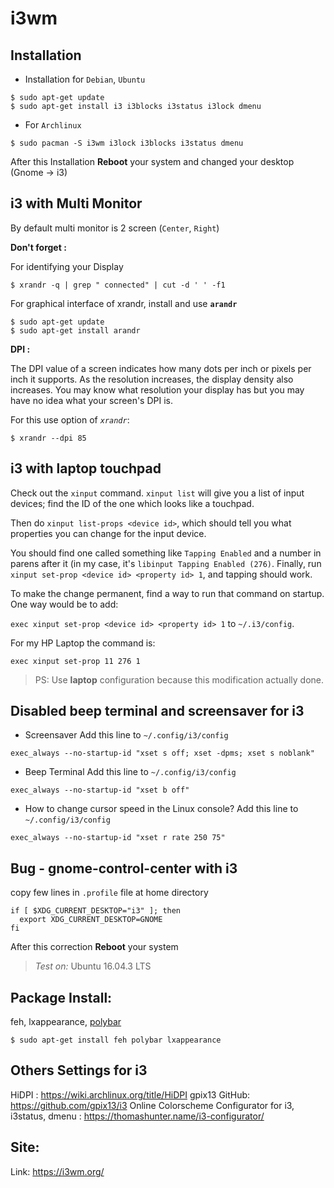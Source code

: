 # i3wm 
## Installation
* Installation for `Debian`, `Ubuntu`
```shell
$ sudo apt-get update
$ sudo apt-get install i3 i3blocks i3status i3lock dmenu
```

* For `Archlinux`
```shell
$ sudo pacman -S i3wm i3lock i3blocks i3status dmenu
```

After this Installation **Reboot** your system and changed your desktop (Gnome -> i3)

## i3 with Multi Monitor
By default multi monitor is 2 screen (`Center`, `Right`)

**Don't forget :**

For identifying your Display
```shell
$ xrandr -q | grep " connected" | cut -d ' ' -f1
```
For graphical interface of xrandr, install and use **`arandr`**
```
$ sudo apt-get update
$ sudo apt-get install arandr
```
**DPI :**

The DPI value of a screen indicates how many dots per inch or pixels per inch it supports. As the resolution increases, the display density also increases. You may know what resolution your display has but you may have no idea what your screen's DPI is.

For this use option of *`xrandr`*:
```
$ xrandr --dpi 85
```

## i3 with laptop touchpad
Check out the `xinput` command. `xinput list` will give you a list of input devices; find the ID of the one which looks like a touchpad. 

Then do `xinput list-props <device id>`, which should tell you what properties you can change for the input device. 

You should find one called something like `Tapping Enabled` and a number in parens after it (in my case, it's `libinput Tapping Enabled (276)`. Finally, run `xinput set-prop <device id> <property id> 1`, and tapping should work.

To make the change permanent, find a way to run that command on startup. One way would be to add:

`exec xinput set-prop <device id> <property id> 1` to `~/.i3/config`.

For my HP Laptop the command is:

`exec xinput set-prop 11 276 1`

> PS: Use **laptop** configuration because this modification actually done.

## Disabled beep terminal and screensaver for i3
* Screensaver
Add this line to `~/.config/i3/config`

`exec_always --no-startup-id "xset s off; xset -dpms; xset s noblank"`

* Beep Terminal
Add this line to `~/.config/i3/config`

`exec_always --no-startup-id "xset b off"`

* How to change cursor speed in the Linux console?
Add this line to `~/.config/i3/config`

`exec_always --no-startup-id "xset r rate 250 75"`

## Bug - gnome-control-center with i3
copy few lines in `.profile` file at home directory
```
if [ $XDG_CURRENT_DESKTOP="i3" ]; then
  export XDG_CURRENT_DESKTOP=GNOME
fi
```
After this correction **Reboot** your system
> *Test on:* Ubuntu 16.04.3 LTS

## Package Install:
feh, lxappearance, [polybar](https://www.ubuntuupdates.org/package/getdeb_apps/xenial/apps/getdeb/polybar)
```shell
$ sudo apt-get install feh polybar lxappearance
```

## Others Settings for i3
HiDPI : https://wiki.archlinux.org/title/HiDPI
gpix13 GitHub: https://github.com/gpix13/i3
Online Colorscheme Configurator for i3, i3status, dmenu : https://thomashunter.name/i3-configurator/

## Site:
Link: https://i3wm.org/
